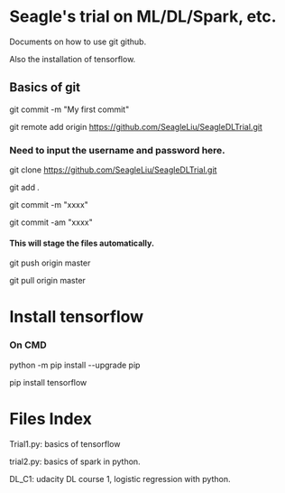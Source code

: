 # Seagle's trial on ML/DL/Spark, etc.

Documents on how to use git github.

Also the installation of tensorflow.

## Basics of git
git commit -m "My first commit"

git remote add origin https://github.com/SeagleLiu/SeagleDLTrial.git

### Need to input the username and password here.

git clone https://github.com/SeagleLiu/SeagleDLTrial.git

git add *.*

git commit -m "xxxx"

git commit -am "xxxx"
#### This will stage the files automatically.

git push origin master

git pull origin master

# Install tensorflow
### On CMD

python -m pip install --upgrade pip

pip install tensorflow

# Files Index

Trial1.py: basics of tensorflow

trial2.py: basics of spark in python.

DL_C1: udacity DL course 1, logistic regression with python.